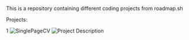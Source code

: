 This is a repository containing different coding projects from roadmap.sh

Projects:

1 ![SinglePageCV](https://github.com/Lisa-He/roadmap.sh-projects/tree/main/1-SinglePageCV)
![Project Description](https://roadmap.sh/projects/single-page-cv)

